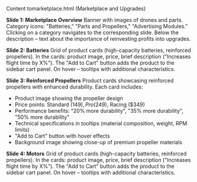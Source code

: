 Content tomarketplace.html (Marketplace and Upgrades)

**Slide 1: Marketplace Overview**
Banner with images of drones and parts. Category icons: "Batteries," "Parts and Propellers," "Advertising Modules." Clicking on a category navigates to the corresponding slide. Below the description – text about the importance of reinvesting profits into upgrades.

**Slide 2: Batteries**
Grid of product cards (high-capacity batteries, reinforced propellers). In the cards: product image, price, brief description ("Increases flight time by X%"). The "Add to Cart" button adds the product to the sidebar cart panel. On hover – tooltips with additional characteristics.

**Slide 3: Reinforced Propellers**
Product cards showcasing reinforced propellers with enhanced durability. Each card includes:
- Product image showing the propeller design
- Price points: Standard ($149), Pro ($249), Racing ($349)
- Performance benefits: "20% more durability", "35% more durability", "50% more durability"
- Technical specifications in tooltips (material composition, weight, RPM limits)
- "Add to Cart" button with hover effects
- Background image showing close-up of premium propeller materials

**Slide 4: Motors**
Grid of product cards (high-capacity batteries, reinforced propellers). In the cards: product image, price, brief description ("Increases flight time by X%"). The "Add to Cart" button adds the product to the sidebar cart panel. On hover – tooltips with additional characteristics.